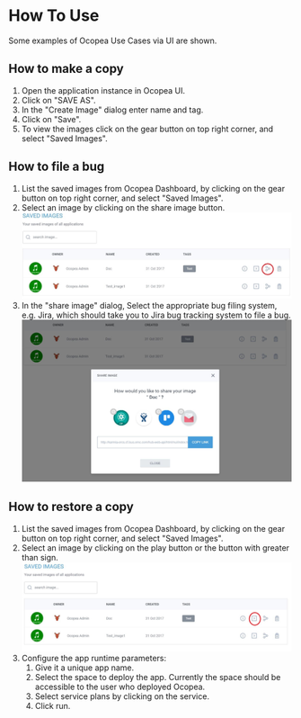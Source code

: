 # How To Use

Some examples of Ocopea Use Cases via UI are shown.

## How to make a copy
 1. Open the application instance in Ocopea UI.
 2. Click on "SAVE AS".
 3. In the "Create Image" dialog enter name and tag.
 4. Click on "Save".
 5. To view the images click on the gear button on top right corner, and select "Saved Images". 

## How to file a bug

 1. List the saved images from Ocopea Dashboard, by clicking on the gear button on top right corner, and select "Saved Images".
 2. Select an image by clicking on the share image button.
  ![ocopea share_image_button](img/ShareImage.JPG)
 3. In the "share image" dialog, Select the appropriate bug filing system, e.g. Jira, which should take you to Jira bug tracking system to file a bug.
  ![ocopea Share_Image_dialog](img/ShareImageDialog.JPG)

## How to restore a copy

 1. List the saved images from Ocopea Dashboard, by clicking on the gear button on top right corner, and select "Saved Images".
 2. Select an image by clicking on the play button or the button with greater than sign.
  ![ocopea Run_IMage_button](img/RunImage.JPG)
 3. Configure the app runtime parameters:
 	1. Give it a unique app name.
	2. Select the space to deploy the app. Currently the space should be accessible to the user who deployed Ocopea.
	3. Select service plans by clicking on the service.
	4. Click run.

